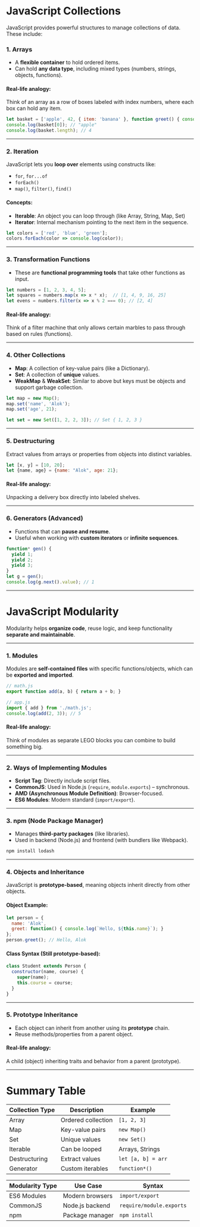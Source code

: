 # JavaScript Collections

JavaScript provides powerful structures to manage collections of data. These include:

### 1. **Arrays**

* A **flexible container** to hold ordered items.
* Can hold **any data type**, including mixed types (numbers, strings, objects, functions).

#### Real-life analogy:

Think of an array as a row of boxes labeled with index numbers, where each box can hold any item.

```js
let basket = ['apple', 42, { item: 'banana' }, function greet() { console.log("Hi"); }];
console.log(basket[0]); // "apple"
console.log(basket.length); // 4
```

---

### 2. **Iteration**

JavaScript lets you **loop over** elements using constructs like:

* `for`, `for...of`
* `forEach()`
* `map()`, `filter()`, `find()`

#### Concepts:

* **Iterable**: An object you can loop through (like Array, String, Map, Set)
* **Iterator**: Internal mechanism pointing to the next item in the sequence.

```js
let colors = ['red', 'blue', 'green'];
colors.forEach(color => console.log(color));
```

---

### 3. **Transformation Functions**

* These are **functional programming tools** that take other functions as input.

```js
let numbers = [1, 2, 3, 4, 5];
let squares = numbers.map(x => x * x);  // [1, 4, 9, 16, 25]
let evens = numbers.filter(x => x % 2 === 0); // [2, 4]
```

#### Real-life analogy:

Think of a filter machine that only allows certain marbles to pass through based on rules (functions).

---

### 4. **Other Collections**

* **Map**: A collection of key-value pairs (like a Dictionary).
* **Set**: A collection of **unique** values.
* **WeakMap** & **WeakSet**: Similar to above but keys must be objects and support garbage collection.

```js
let map = new Map();
map.set('name', 'Alok');
map.set('age', 21);

let set = new Set([1, 2, 2, 3]); // Set { 1, 2, 3 }
```

---

### 5. **Destructuring**

Extract values from arrays or properties from objects into distinct variables.

```js
let [x, y] = [10, 20];
let {name, age} = {name: "Alok", age: 21};
```

#### Real-life analogy:

Unpacking a delivery box directly into labeled shelves.

---

### 6. **Generators (Advanced)**

* Functions that can **pause and resume**.
* Useful when working with **custom iterators** or **infinite sequences**.

```js
function* gen() {
  yield 1;
  yield 2;
  yield 3;
}
let g = gen();
console.log(g.next().value); // 1
```

---

# JavaScript Modularity

Modularity helps **organize code**, reuse logic, and keep functionality **separate and maintainable**.

---

### 1. **Modules**

Modules are **self-contained files** with specific functions/objects, which can be **exported and imported**.

```js
// math.js
export function add(a, b) { return a + b; }

// app.js
import { add } from './math.js';
console.log(add(2, 3)); // 5
```

#### Real-life analogy:

Think of modules as separate LEGO blocks you can combine to build something big.

---

### 2. **Ways of Implementing Modules**

* **Script Tag**: Directly include script files.
* **CommonJS**: Used in Node.js (`require`, `module.exports`) – synchronous.
* **AMD (Asynchronous Module Definition)**: Browser-focused.
* **ES6 Modules**: Modern standard (`import/export`).

---

### 3. **npm (Node Package Manager)**

* Manages **third-party packages** (like libraries).
* Used in backend (Node.js) and frontend (with bundlers like Webpack).

```bash
npm install lodash
```

---

### 4. **Objects and Inheritance**

JavaScript is **prototype-based**, meaning objects inherit directly from other objects.

#### Object Example:

```js
let person = {
  name: 'Alok',
  greet: function() { console.log(`Hello, ${this.name}`); }
};
person.greet(); // Hello, Alok
```

#### Class Syntax (Still prototype-based):

```js
class Student extends Person {
  constructor(name, course) {
    super(name);
    this.course = course;
  }
}
```

---

### 5. **Prototype Inheritance**

* Each object can inherit from another using its **prototype** chain.
* Reuse methods/properties from a parent object.

#### Real-life analogy:

A child (object) inheriting traits and behavior from a parent (prototype).

---

# Summary Table

| Collection Type | Description        | Example            |
| --------------- | ------------------ | ------------------ |
| Array           | Ordered collection | `[1, 2, 3]`        |
| Map             | Key-value pairs    | `new Map()`        |
| Set             | Unique values      | `new Set()`        |
| Iterable        | Can be looped      | Arrays, Strings    |
| Destructuring   | Extract values     | `let [a, b] = arr` |
| Generator       | Custom iterables   | `function*()`      |

| Modularity Type | Use Case        | Syntax                   |
| --------------- | --------------- | ------------------------ |
| ES6 Modules     | Modern browsers | `import/export`          |
| CommonJS        | Node.js backend | `require/module.exports` |
| npm             | Package manager | `npm install`            |

